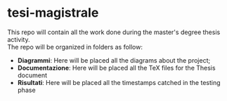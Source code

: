 # tesi-magistrale
This repo will contain all the work done during the master's degree thesis activity.\
The repo will be organized in folders as follow:
- **Diagrammi**: Here will be placed all the diagrams about the project;
- **Documentazione**: Here will be placed all the TeX files for the Thesis document
- **Risultati**: Here will be placed all the timestamps catched in the testing phase